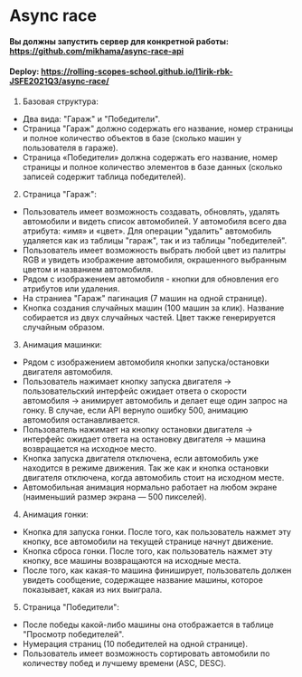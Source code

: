 # Async race

#### Вы должны запустить сервер для конкретной работы: https://github.com/mikhama/async-race-api
#### Deploy: https://rolling-scopes-school.github.io/l1irik-rbk-JSFE2021Q3/async-race/

1. Базовая структура:
  - Два вида: "Гараж" и "Победители".
  - Страница "Гараж" должно содержать его название, номер страницы и полное количество объектов в базе (сколько машин у пользователя в гараже).
  - Страница «Победители» должна содержать его название, номер страницы и полное количество элементов в базе данных (сколько записей содержит таблица победителей).
2. Страница "Гараж":
  - Пользователь имеет возможность создавать, обновлять, удалять автомобили и видеть список автомобилей. У автомобиля всего два атрибута: «имя» и «цвет». Для операции "удалить" автомобиль удаляется как из таблицы "гараж", так и из таблицы "победителей".
  - Пользователь имеет возможность выбрать любой цвет из палитры RGB и увидеть изображение автомобиля, окрашенного выбранным цветом и названием автомобиля.
  - Рядом с изображением автомобиля - кнопки для обновления его атрибутов или удаления.
  - На страниеа "Гараж" пагинация (7 машин на одной странице).
  - Кнопка создания случайных машин (100 машин за клик). Название собирается из двух случайных частей. Цвет также генерируется случайным образом.
3. Анимация машинки:
  - Рядом с изображением автомобиля кнопки запуска/остановки двигателя автомобиля.
  - Пользователь нажимает кнопку запуска двигателя -> пользовательский интерфейс ожидает ответа о скорости автомобиля -> анимирует автомобиль и делает еще один запрос на гонку. В случае, если API вернуло ошибку 500, анимацию автомобиля останавливается.
  - Пользователь нажимает на кнопку остановки двигателя -> интерфейс ожидает ответа на остановку двигателя -> машина возвращается на исходное место.
  - Кнопка запуска двигателя отключена, если автомобиль уже находится в режиме движения. Так же как и кнопка остановки двигателя отключена, когда автомобиль стоит на исходном месте.
  - Автомобильная анимация нормально работает на любом экране (наименьший размер экрана — 500 пикселей).
4. Анимация гонки:
  - Кнопка для запуска гонки. После того, как пользователь нажмет эту кнопку, все автомобили на текущей странице начнут движение.
  - Кнопка сброса гонки. После того, как пользователь нажмет эту кнопку, все машины возвращаются на исходные места.
  - После того, как какая-то машина финиширует, пользователь должен увидеть сообщение, содержащее название машины, которое показывает, какая из них выиграла.
5. Страница "Победители":
  - После победы какой-либо машины она отображается в таблице "Просмотр победителей".
  - Нумерация страниц (10 победителей на одной странице).
  - Пользователь имеет возможность сортировать автомобили по количеству побед и лучшему времени (ASC, DESC).
